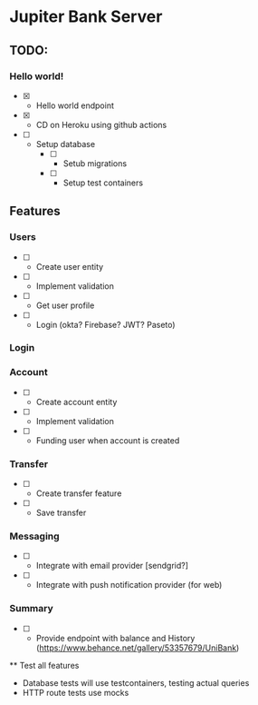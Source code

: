# Jupiter Bank Server


## TODO:

### Hello world!
- [x] - Hello world endpoint
- [x] - CD on Heroku using github actions
- [ ] - Setup database
    - [ ] - Setub migrations
    - [ ] - Setup test containers
## Features
### Users
- [ ] - Create user entity
- [ ] - Implement validation
- [ ] - Get user profile
- [ ] - Login (okta? Firebase? JWT? Paseto)

### Login

### Account
- [ ] - Create account entity
- [ ] - Implement validation
- [ ] - Funding user when account is created 

### Transfer
- [ ] - Create transfer feature
- [ ] - Save transfer

### Messaging
- [ ] - Integrate with email provider [sendgrid?]
- [ ] - Integrate with push notification provider (for web)

### Summary
- [ ] - Provide endpoint with balance and History (https://www.behance.net/gallery/53357679/UniBank)

** Test all features
- Database tests will use testcontainers, testing actual queries
- HTTP route tests use mocks 

